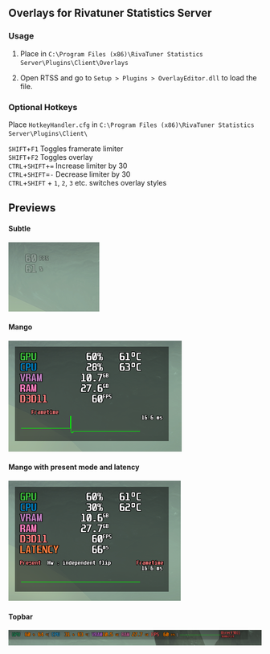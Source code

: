 ## Overlays for Rivatuner Statistics Server

### Usage

1. Place in `C:\Program Files (x86)\RivaTuner Statistics Server\Plugins\Client\Overlays`

2. Open RTSS and go to `Setup > Plugins > OverlayEditor.dll` to load the file.

### Optional Hotkeys

Place `HotkeyHandler.cfg` in `C:\Program Files (x86)\RivaTuner Statistics Server\Plugins\Client\`

`SHIFT`+`F1` Toggles framerate limiter  
`SHIFT`+`F2` Toggles overlay  
`CTRL`+`SHIFT`+`=` Increase limiter by 30  
`CTRL`+`SHIFT`=`-` Decrease limiter by 30  
`CTRL`+`SHIFT` + `1`, `2`, `3` etc. switches overlay styles

## Previews

#### Subtle
![subtle](previews/subtle.png)


#### Mango
![mango](previews/mango.png)

#### Mango with present mode and latency
![mango_latency](previews/mango_latency.png)

#### Topbar
![topbar](previews/topbar.png)
